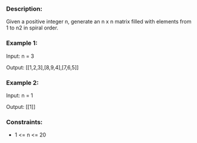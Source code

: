 ### Description:

Given a positive integer n, generate an n x n matrix filled with elements from 1 to n2 in spiral order.

 

### Example 1:

Input: n = 3

Output: [[1,2,3],[8,9,4],[7,6,5]]

### Example 2:

Input: n = 1

Output: [[1]]



### Constraints:

- 1 <= n <= 20